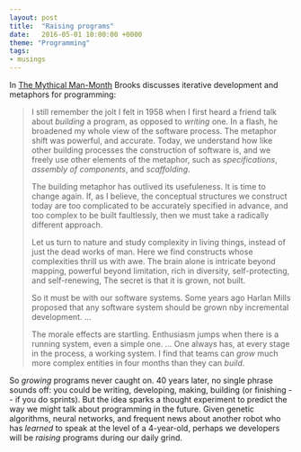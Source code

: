 ```yaml
---
layout: post
title:  "Raising programs"
date:   2016-05-01 10:00:00 +0000
theme: "Programming"
tags: 
- musings
---
```


In [The Mythical
Man-Month](http://www.goodreads.com/book/show/13629.The_Mythical_Man_Month)
Brooks discusses iterative development and metaphors for programming:

> I still remember the jolt I felt in 1958 when I first heard a friend talk
> about *building* a program, as opposed to *writing* one. In a flash, he
> broadened my whole view of the software process. The metaphor shift was
> powerful, and accurate. Today, we understand how like other building
> processes the construction of software is, and we freely use other elements
> of the metaphor, such as *specifications*, *assembly of components*, and
> *scaffolding*.
>
> The building metaphor has outlived its usefuleness. It is time to change
> again. If, as I believe, the conceptual structures we construct today are
> too complicated to be accurately specified in advance, and too complex to be
> built faultlessly, then we must take a radically different approach.
>
> Let us turn to nature and study complexity in living things, instead of just
> the dead works of man. Here we find constructs whose complexities thrill us
> with awe. The brain alone is intricate beyond mapping, powerful beyond
> limitation, rich in diversity, self-protecting, and self-renewing, The
> secret is that it is grown, not built.
>
> So it must be with our software systems. Some years ago Harlan Mills
> proposed that any software system should be grown nby incremental
> development. &hellip; 
>
> The morale effects are startling. Enthusiasm jumps when there is a running
> system, even a simple one. &hellip; One always has, at every stage in the
> process, a working system. I find that teams can *grow* much more complex
> entities in four months than they can *build*.

So *growing* programs never caught on. 40 years later, no single phrase
sounds off: you could be writing, developing, making, building (or finishing
-- if you do sprints). But the idea sparks a thought experiment to predict the way
we might talk about programming in the future. Given genetic algorithms,
neural networks, and frequent news about another robot who has *learned* to
speak at the level of a 4-year-old, perhaps we developers will be *raising*
programs during our daily grind.

